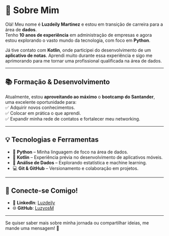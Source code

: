 # 🚀 Sobre Mim

Olá! Meu nome é **Luzdeily Martinez** e estou em transição de carreira para a área de **dados**.  
Tenho **10 anos de experiência** em administração de empresas e agora estou explorando o vasto mundo da tecnologia, com foco em **Python**.  

Já tive contato com **Kotlin**, onde participei do desenvolvimento de um **aplicativo de notas**. Aprendi muito durante essa experiência e sigo me aprimorando para me tornar uma profissional qualificada na área de dados.

---

## 📚 Formação & Desenvolvimento

Atualmente, estou **aproveitando ao máximo** o **bootcamp do Santander**, uma excelente oportunidade para:  
✅ Adquirir novos conhecimentos.  
✅ Colocar em prática o que aprendi.  
✅ Expandir minha rede de contatos e fortalecer meu networking.

---

## 💡 Tecnologias e Ferramentas

- 🐍 **Python** – Minha linguagem de foco na área de dados.  
- 📱 **Kotlin** – Experiência prévia no desenvolvimento de aplicativos móveis.  
- 🔢 **Análise de Dados** – Explorando estatística e machine learning.  
- 💻 **Git & GitHub** – Versionamento e colaboração em projetos.  

---

## 🔗 Conecte-se Comigo!

- 💼 **LinkedIn**: [Luzdeily](linkedin.com/in/luzdeily-msierra)  
- 🌐 **GitHub**: [LuzyosM](https://github.com/LuzyosM)  

---

Se quiser saber mais sobre minha jornada ou compartilhar ideias, me mande uma mensagem! 🚀  
